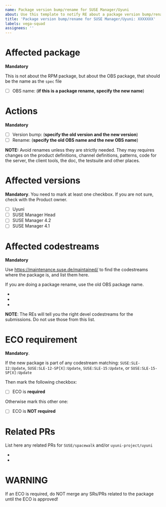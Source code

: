 ```yaml
---
name: Package version bump/rename for SUSE Manager/Uyuni
about: Use this template to notify RE about a package version bump/rename for SUSE Manager/Uyuni
title: 'Package version bump/rename for SUSE Manager/Uyuni: XXXXXXX'
labels: vega-squad
assignees: ''
---
```


# Affected package

**Mandatory**

This is not about the RPM package, but about the OBS package, that should be the name as the `spec` file

- [ ] OBS name: (**if this is a package rename, specify the new name**)

# Actions

**Mandatory**

- [ ] Version bump: (**specify the old version and the new version**)
- [ ] Rename: (**specify the old OBS name and the new OBS name**)

**NOTE:** Avoid renames unless they are strictly needed. They may requires changes on the product definitions, channel definitions, patterns, code for the server, the client tools, the doc, the testsuite and other places.

# Affected versions

**Mandatory**. You need to mark at least one checkbox. If you are not sure, check with the Product owner.

- [ ] Uyuni
- [ ] SUSE Manager Head
- [ ] SUSE Manager 4.2
- [ ] SUSE Manager 4.1

# Affected codestreams

**Mandatory**

Use https://maintenance.suse.de/maintained/ to find the codestreams where the package is, and list them here. 

If you are doing a package rename, use the old OBS package name.

-
-
-

**NOTE**: The REs will tell you the right devel codestreams for the submissions. Do not use those from this list.

# ECO requirement

**Mandatory**.

If the new package is part of any codestream matching: `SUSE:SLE-12:Update`, `SUSE:SLE-12-SP[X]:Update`, `SUSE:SLE-15:Update`, or `SUSE:SLE-15-SP[X]:Update` 

Then mark the following checkbox:
- [ ] ECO is **required**

Otherwise mark this other one:
- [ ] ECO is **NOT required**

# Related PRs

List here any related PRs for `SUSE/spacewalk` and/or `uyuni-project/uyuni`

-
-

# WARNING

If an ECO is required, do NOT merge any SRs/PRs related to the package until the ECO is approved!
